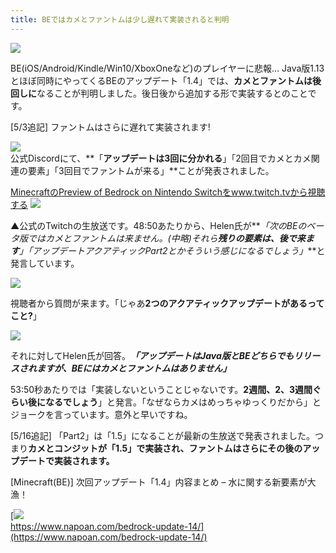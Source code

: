 ```yaml
---
title: BEではカメとファントムは少し遅れて実装されると判明
---
```


![](https://cdn-ak.f.st-hatena.com/images/fotolife/s/sasigume/20210208/20210208122656.png)

BE(iOS/Android/Kindle/Win10/XboxOneなど)のプレイヤーに悲報… Java版1.13とほぼ同時にやってくるBEのアップデート「1.4」では、**カメとファントムは後回しに**なることが判明しました。後日後から追加する形で実装するとのことです。

\[5/3追記\] ファントムはさらに遅れて実装されます!

![](https://cdn-ak.f.st-hatena.com/images/fotolife/s/sasigume/20210208/20210208115121.png)  
公式Discordにて、**「**アップデートは3回に分かれる**」「2回目でカメとカメ関連の要素」「3回目でファントムが来る」**ことが発表されました。

[MinecraftのPreview of Bedrock on Nintendo Switchをwww.twitch.tvから視聴する](https://www.twitch.tv/videos/253651957?t=00h48m56s&tt_content=text_link&tt_medium=vod_embed) ![](https://cdn-ak.f.st-hatena.com/images/fotolife/s/sasigume/20210208/20210208115112.png)

▲公式のTwitchの生放送です。48:50あたりから、Helen氏が**_「次のBEのベータ版ではカメとファントムは来ません。(中略)それら**残りの要素は、後で来ます**」「アップデートアクアティックPart2とかそういう感じになるでしょう」_**と発言しています。

![](https://cdn-ak.f.st-hatena.com/images/fotolife/s/sasigume/20210208/20210208115109.png)

視聴者から質問が来ます。「じゃあ**2つのアクアティックアップデートがあるってこと?**」

![](https://cdn-ak.f.st-hatena.com/images/fotolife/s/sasigume/20210208/20210208115117.png)

それに対してHelen氏が回答。**_「アップデートはJava版とBEどちらでもリリースされますが、BEにはカメとファントムはありません」_**

53:50秒あたりでは「実装しないということじゃないです。**2週間、2、3週間ぐらい後になるでしょう**」と発言。「なぜならカメはめっちゃゆっくりだから」とジョークを言っています。意外と早いですね。

\[5/16追記\] 「Part2」は「1.5」になることが最新の生放送で発表されました。つまり**カメとコンジットが「1.5」で実装され、ファントムはさらにその後のアップデートで実装されます。**

\[Minecraft(BE)\] 次回アップデート「1.4」内容まとめ – 水に関する新要素が大漁！

[![](https://cdn-ak.f.st-hatena.com/images/fotolife/s/sasigume/20210208/20210208111334.png)  
https://www.napoan.com/bedrock-update-14/](https://www.napoan.com/bedrock-update-14/)
